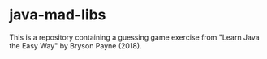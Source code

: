 # java-mad-libs
This is a repository containing a guessing game exercise from "Learn Java the Easy Way" by Bryson Payne (2018).
